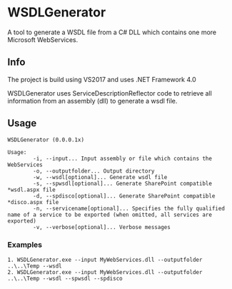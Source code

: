 # WSDLGenerator
A tool to generate a WSDL file from a C# DLL which contains one more Microsoft WebServices.

## Info
The project is build using VS2017 and uses .NET Framework 4.0

WSDLGenerator uses ServiceDescriptionReflector code to retrieve all information from an assembly (dll) to generate a wsdl file.

## Usage

```
WSDLGenerator (0.0.0.1x)

Usage:
        -i, --input... Input assembly or file which contains the WebServices
        -o, --outputfolder... Output directory
        -w, --wsdl[optional]... Generate wsdl file
        -s, --spwsdl[optional]... Generate SharePoint compatible *wsdl.aspx file
        -d, --spdisco[optional]... Generate SharePoint compatible *disco.aspx file
        -n, --servicename[optional]... Specifies the fully qualified name of a service to be exported (when omitted, all services are exported)
        -v, --verbose[optional]... Verbose messages
```

### Examples
```
1. WSDLGenerator.exe --input MyWebServices.dll --outputfolder ..\..\Temp --wsdl
2. WSDLGenerator.exe --input MyWebServices.dll --outputfolder ..\..\Temp --wsdl --spwsdl --spdisco
```
